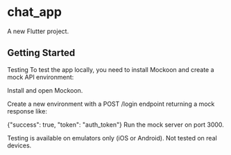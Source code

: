 # chat_app

A new Flutter project.

## Getting Started

Testing
To test the app locally, you need to install Mockoon and create a mock API environment:

Install and open Mockoon.

Create a new environment with a POST /login endpoint returning a mock response like:

{"success": true, "token": "auth_token"}
Run the mock server on port 3000.

Testing is available on emulators only (iOS or Android). Not tested on real devices.
